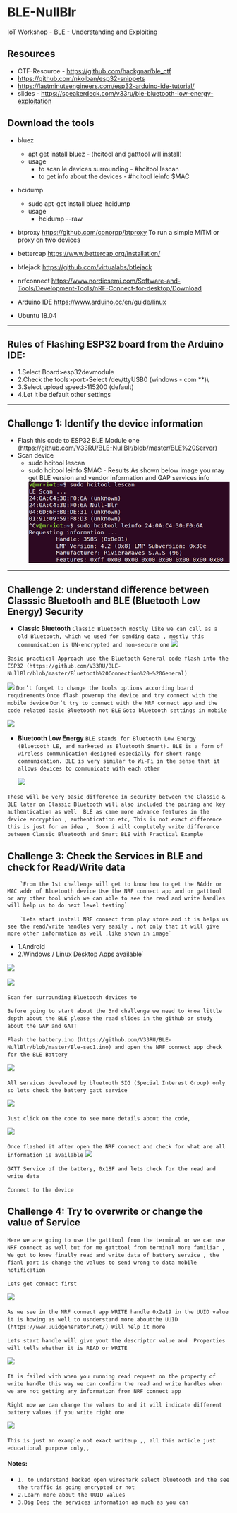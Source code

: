# BLE-NullBlr
IoT Workshop - BLE - Understanding and Exploiting 



## Resources
- CTF-Resource - https://github.com/hackgnar/ble_ctf
- https://github.com/nkolban/esp32-snippets
- https://lastminuteengineers.com/esp32-arduino-ide-tutorial/
- slides - https://speakerdeck.com/v33ru/ble-bluetooth-low-energy-exploitation

## Download the tools
- bluez 
    - apt get install bluez  - (hcitool and gatttool will install)
    - usage
       - to scan le devices surrounding - #hcitool lescan 
       - to get info about the devices  - #hcitool leinfo $MAC
- hcidump 
    - sudo apt-get install bluez-hcidump	
    - usage 
       - hcidump --raw
- btproxy	https://github.com/conorpp/btproxy	To run a simple MiTM or proxy on two devices
- bettercap	https://www.bettercap.org/installation/	
    
- btlejack	https://github.com/virtualabs/btlejack	
- nrfconnect https://www.nordicsemi.com/Software-and-Tools/Development-Tools/nRF-Connect-for-desktop/Download 
- Arduino IDE    https://www.arduino.cc/en/guide/linux
- Ubuntu 18.04 

------------------------------------------------------------------------------------------------------------

## Rules of Flashing ESP32 board from the Arduino IDE:
- 1.Select Board>esp32devmodule 
- 2.Check the tools>port>Select /dev/ttyUSB0 (windows - com **)\
- 3.Select upload speed>115200 (default)
- 4.Let it be default other settings 

--------------------------------------------------------------------------------------------------------------

## Challenge 1: Identify the device information

- Flash this code to ESP32 BLE Module one (https://github.com/V33RU/BLE-NullBlr/blob/master/BLE%20Server)
- Scan device 
    - sudo hcitool lescan 
    - sudo hcitool leinfo $MAC
            - Results As shown below image you may get BLE version and vendor information and GAP services info 
            ![](/images/Selection_010.png)
            
----------------------------------------------------------------------------------------------------------------           
## Challenge 2: understand difference between Classsic Bluetooth and BLE (Bluetooth Low Energy) Security
   
 
- **Classic Bluetooth** 
   ```Classic Bluetooth mostly like we can call as a old Bluetooth, which we used for sending data , mostly this communication is UN-encrypted and non-secure one```
                             ![](/images/Picture1.png)

`Basic practical Approach use the Bluetooth General code flash into the ESP32 (https://github.com/V33RU/BLE-NullBlr/blob/master/Bluetooth%20Connection%20-%20General)`
        
 ![](/images/bluetooth%20general.png)
`Don’t forget to change the tools options according board requirements`
`Once flash powerup the device and try connect with the mobile device` 
`Don’t try to connect with the NRF connect app and the code related basic Bluetooth not BLE` 
`Goto bluetooth settings in mobile`
       
  ![](/images/BLK-2.png)

- **Bluetooth Low Energy**
        `BLE stands for Bluetooth Low Energy (Bluetooth LE, and marketed as Bluetooth Smart). BLE is a form of wireless communication designed especially for short-range communication. BLE is very similar to Wi-Fi in the sense that it allows devices to communicate with each other`
        
  ![](/images/BLE.png)
        
 `These will be very basic difference in security between the Classic & BLE later on Classic Bluetooth will also included the pairing and key authentication as well 
BLE as came more advance features in the device encryption , authentication etc, This is not exact difference this is just for an idea , 
Soon i will completely write difference between Classic Bluetooth and Smart BLE with Practical Example`


## Challenge 3: Check the Services in BLE and check for Read/Write data

        `From the 1st challenge will get to know how to get the BAddr or MAC addr of Bluetooth device Use the NRF connect app and or gatttool or any other tool which we can able to see the read and write handles will help us to do next level testing`

        `Lets start install NRF connect from play store and it is helps us see the read/write handles very easily , not only that it will give more other information as well ,like shown in image`

- 1.Android
- 2.Windows / Linux Desktop Apps available`

![](/images/NRF1.png)

![](/images/NRF2.png)

`Scan for surrounding Bluetooth devices to` 

`Before going to start about the 3rd challenge we need to know little depth about the BLE please the read slides in the github or study about the GAP and GATT`

`Flash the battery.ino (https://github.com/V33RU/BLE-NullBlr/blob/master/Ble-sec1.ino) and open the NRF connect app check for the BLE Battery`

![](/images/ble-battery.png)


`All services developed by bluetooth SIG (Special Interest Group) only so lets check the battery gatt service`

![](/images/gatt-service.png)

`Just click on the code to see more details about the code,` 

![](/images/UUID.png)

`Once flashed it after open the NRF connect and check for what are all information is available` 
![](/images/uuid-apk.png)

`GATT Service of the battery, 0x18F and lets check for the read and write data` 

`Connect to the device` 


## Challenge 4: Try to overwrite or change the value of Service

`Here we are going to use the gatttool from the terminal or we can use NRF connect as well but for me gatttool from terminal more familiar , We got to know finally read and write data of battery service , the fianl part is change the values to send wrong to data mobile notification` 

`Lets get connect first` 

![](/images/f1.png)

`As we see in the NRF connect app WRITE handle 0x2a19 in the UUID value it is howing as well to usnderstand more aboutthe UUID (https://www.uuidgenerator.net/)
Will help it more`

`Lets start handle will give yout the descriptor value and 
Properties will tells whether it is READ or WRITE`

![](/images/f2.png)

`It is failed with when you running read request on the property of write handle this way we can confirm the read and write handles when we are not getting any information from NRF connect app`


`Right now we can change the values to and it will indicate different battery values if you write right one` 

![](/images/f3.png)

`This is just an example not exact writeup ,, all this article just educational purpose only,,` 

#### Notes: 
- `1. to understand backed open wireshark select bluetooth and the see the traffic is going encrypted or not` 
- `2.Learn more about the UUID values` 
- `3.Dig Deep the services information as much as you can` 
